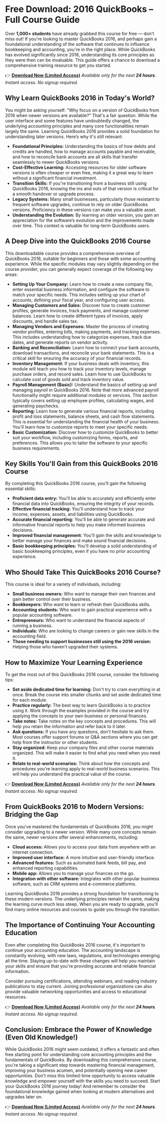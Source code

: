 # Free Download: 2016 QuickBooks – Full Course Guide

Over **1,000+ students** have already grabbed this course for free — don’t miss out! If you're looking to master QuickBooks 2016, and perhaps gain a foundational understanding of the software that continues to influence bookkeeping and accounting, you're in the right place. While QuickBooks has evolved significantly since 2016, understanding its core principles as they were then can be invaluable. This guide offers a chance to download a comprehensive training resource to get you started.

👉 [**Download Now (Limited Access)**](https://udemywork.com/2016-quickbooks)
_Available only for the next **24 hours**. Instant access. No signup required._

## Why Learn QuickBooks 2016 in Today's World?

You might be asking yourself: "Why focus on a version of QuickBooks from 2016 when newer versions are available?" That's a fair question. While the user interface and some features have undoubtedly changed, the underlying accounting principles and many core functionalities remain largely the same. Learning QuickBooks 2016 provides a solid foundation for understanding later versions. Here’s why it's still relevant:

*   **Foundational Principles:** Understanding the basics of how debits and credits are handled, how to manage accounts payable and receivable, and how to reconcile bank accounts are all skills that transfer seamlessly to newer QuickBooks versions.
*   **Cost-Effective Learning:** Accessing resources for older software versions is often cheaper or even free, making it a great way to learn without a significant financial investment.
*   **Transition Skills:** If you're transitioning from a business still using QuickBooks 2016, knowing the ins and outs of that version is critical for a smooth handover or upgrade process.
*   **Legacy Systems:** Many small businesses, particularly those resistant to frequent software upgrades, continue to rely on older QuickBooks versions. Proficiency in these versions can make you a valuable asset.
*   **Understanding the Evolution:** By learning an older version, you gain an appreciation for the software’s evolution and the improvements made over time. This context is valuable for long-term QuickBooks users.

## A Deep Dive into the QuickBooks 2016 Course

This downloadable course provides a comprehensive overview of QuickBooks 2016, suitable for beginners and those with some accounting experience. While the specific modules may vary slightly depending on the course provider, you can generally expect coverage of the following key areas:

*   **Setting Up Your Company:** Learn how to create a new company file, enter essential business information, and configure the software to match your specific needs. This includes setting up your chart of accounts, defining your fiscal year, and configuring user access.
*   **Managing Customers and Sales:** Discover how to create customer profiles, generate invoices, track payments, and manage customer balances. Learn how to create different types of invoices, apply discounts, and handle sales tax.
*   **Managing Vendors and Expenses:** Master the process of creating vendor profiles, entering bills, making payments, and tracking expenses. This includes understanding how to categorize expenses, track due dates, and generate reports on vendor activity.
*   **Banking and Reconciliation:** Learn how to connect your bank accounts, download transactions, and reconcile your bank statements. This is a critical skill for ensuring the accuracy of your financial records.
*   **Inventory Management:** If your business deals with inventory, this module will teach you how to track your inventory levels, manage purchase orders, and record sales. Learn how to use QuickBooks to calculate cost of goods sold and track inventory value.
*   **Payroll Management (Basic):** Understand the basics of setting up and managing payroll in QuickBooks 2016. Note that more advanced payroll functionality might require additional modules or services. This section typically covers setting up employee profiles, calculating wages, and generating paychecks.
*   **Reporting:** Learn how to generate various financial reports, including profit and loss statements, balance sheets, and cash flow statements. This is essential for understanding the financial health of your business. You'll learn how to customize reports to meet your specific needs.
*   **Basic Customization:** Discover how to customize QuickBooks to better suit your workflow, including customizing forms, reports, and preferences. This allows you to tailor the software to your specific business requirements.

## Key Skills You'll Gain from this QuickBooks 2016 Course

By completing this QuickBooks 2016 course, you'll gain the following essential skills:

*   **Proficient data entry:** You'll be able to accurately and efficiently enter financial data into QuickBooks, ensuring the integrity of your records.
*   **Effective financial tracking:** You'll understand how to track your income, expenses, assets, and liabilities using QuickBooks.
*   **Accurate financial reporting:** You'll be able to generate accurate and informative financial reports to help you make informed business decisions.
*   **Improved financial management:** You'll gain the skills and knowledge to better manage your finances and make sound financial decisions.
*   **Basic bookkeeping principles:** You'll develop a solid understanding of basic bookkeeping principles, even if you have no prior accounting experience.

## Who Should Take This QuickBooks 2016 Course?

This course is ideal for a variety of individuals, including:

*   **Small business owners:** Who want to manage their own finances and gain better control over their business.
*   **Bookkeepers:** Who want to learn or refresh their QuickBooks skills.
*   **Accounting students:** Who want to gain practical experience with a popular accounting software.
*   **Entrepreneurs:** Who want to understand the financial aspects of running a business.
*   **Individuals:** Who are looking to change careers or gain new skills in the accounting field.
*   **Those needing to support businesses still using the 2016 version:** Helping those who haven't upgraded their systems.

## How to Maximize Your Learning Experience

To get the most out of this QuickBooks 2016 course, consider the following tips:

*   **Set aside dedicated time for learning:** Don't try to cram everything in at once. Break the course into smaller chunks and set aside dedicated time for each module.
*   **Practice regularly:** The best way to learn QuickBooks is to practice using it. Work through the examples provided in the course and try applying the concepts to your own business or personal finances.
*   **Take notes:** Take notes on the key concepts and procedures. This will help you retain the information and refer back to it later.
*   **Ask questions:** If you have any questions, don't hesitate to ask them. Most courses offer support forums or Q&A sections where you can get help from the instructor or other students.
*   **Stay organized:** Keep your company files and other course materials organized. This will make it easier to find what you need when you need it.
*   **Relate to real-world scenarios:** Think about how the concepts and procedures you're learning apply to real-world business scenarios. This will help you understand the practical value of the course.

👉 [**Download Now (Limited Access)**](https://udemywork.com/2016-quickbooks)
_Available only for the next **24 hours**. Instant access. No signup required._

## From QuickBooks 2016 to Modern Versions: Bridging the Gap

Once you've mastered the fundamentals of QuickBooks 2016, you might consider upgrading to a newer version. While many core concepts remain the same, newer versions offer several enhancements, including:

*   **Cloud access:** Allows you to access your data from anywhere with an internet connection.
*   **Improved user interface:** A more intuitive and user-friendly interface.
*   **Advanced features:** Such as automated bank feeds, bill pay, and enhanced reporting capabilities.
*   **Mobile app:** Allows you to manage your finances on the go.
*   **Integration with other software:** Integrates with other popular business software, such as CRM systems and e-commerce platforms.

Learning QuickBooks 2016 provides a strong foundation for transitioning to these modern versions. The underlying principles remain the same, making the learning curve much less steep. When you are ready to upgrade, you'll find many online resources and courses to guide you through the transition.

## The Importance of Continuing Your Accounting Education

Even after completing this QuickBooks 2016 course, it's important to continue your accounting education. The accounting landscape is constantly evolving, with new laws, regulations, and technologies emerging all the time. Staying up-to-date with these changes will help you maintain your skills and ensure that you're providing accurate and reliable financial information.

Consider pursuing certifications, attending webinars, and reading industry publications to stay current. Joining professional organizations can also provide valuable networking opportunities and access to educational resources.

👉 [**Download Now (Limited Access)**](https://udemywork.com/2016-quickbooks)
_Available only for the next **24 hours**. Instant access. No signup required._

## Conclusion: Embrace the Power of Knowledge (Even Old Knowledge!)

While QuickBooks 2016 might seem outdated, it offers a fantastic and often free starting point for understanding core accounting principles and the fundamentals of QuickBooks. By downloading this comprehensive course, you're taking a significant step towards mastering financial management, improving your business acumen, and potentially opening new career opportunities. Don't miss this limited-time opportunity to access valuable knowledge and empower yourself with the skills you need to succeed. Start your QuickBooks 2016 journey today! And remember to consider the foundational knowledge gained when looking at modern alternatives and upgrades later on.

👉 [**Download Now (Limited Access)**](https://udemywork.com/2016-quickbooks)
_Available only for the next **24 hours**. Instant access. No signup required._

